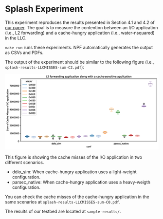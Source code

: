 # Splash Experiment

This experiment reproduces the results presented in Section 4.1 and 4.2 of [our paper][ddio-atc-paper]. The goal is to measure the contention between an I/O application (i.e., L2 forwarding) and a cache-hungry application (i.e., water-nsquared) in the LLC.

`make run` runs these experiments. NPF automatically generates the output as CSVs and PDFs.

The output of the experiment should be similar to the following figure (i.e., `splash-results-LLCMISSES-sum-C2.pdf`):

![sample](splash-sample.png "Splash Results")

This figure is showing the cache misses of the I/O application in two different scenarios.

- ddio_sim: When cache-hungry application uses a light-weight configuration.
- parsec_native: When cache-hungry application uses a heavy-weigth configuration.

You can check the cache misses of the cache-hungry application in the same scenarios at `splash-results-LLCMISSES-sum-C0.pdf`.

The results of our testbed are located at `sample-results/`.

[ddio-atc-paper]: https://www.usenix.org/conference/atc20/presentation/farshin
